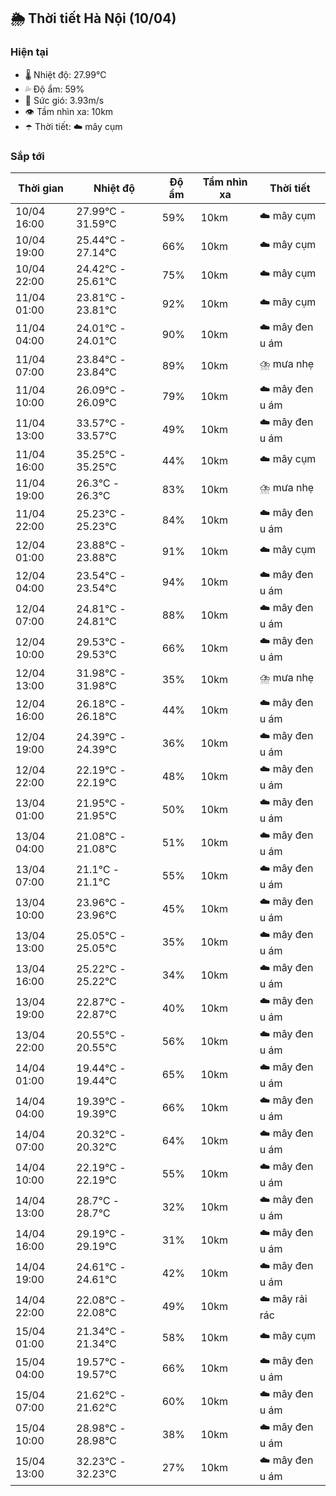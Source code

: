 ## 🌦️ Thời tiết Hà Nội (10/04)

### Hiện tại

- 🌡️ Nhiệt độ: 27.99℃
- 💦 Độ ẩm: 59%
- 💨 Sức gió: 3.93m/s
- 👁️ Tầm nhìn xa: 10km
- ☂️ Thời tiết: ☁️ mây cụm

### Sắp tới

| Thời gian | Nhiệt độ | Độ ẩm | Tầm nhìn xa | Thời tiết |
| --- | --- | --- | --- | --- |
| 10/04 16:00 | 27.99℃ - 31.59℃ | 59% | 10km | ☁️ mây cụm |
| 10/04 19:00 | 25.44℃ - 27.14℃ | 66% | 10km | ☁️ mây cụm |
| 10/04 22:00 | 24.42℃ - 25.61℃ | 75% | 10km | ☁️ mây cụm |
| 11/04 01:00 | 23.81℃ - 23.81℃ | 92% | 10km | ☁️ mây cụm |
| 11/04 04:00 | 24.01℃ - 24.01℃ | 90% | 10km | ☁️ mây đen u ám |
| 11/04 07:00 | 23.84℃ - 23.84℃ | 89% | 10km | ⛈️ mưa nhẹ |
| 11/04 10:00 | 26.09℃ - 26.09℃ | 79% | 10km | ☁️ mây đen u ám |
| 11/04 13:00 | 33.57℃ - 33.57℃ | 49% | 10km | ☁️ mây đen u ám |
| 11/04 16:00 | 35.25℃ - 35.25℃ | 44% | 10km | ☁️ mây cụm |
| 11/04 19:00 | 26.3℃ - 26.3℃ | 83% | 10km | ⛈️ mưa nhẹ |
| 11/04 22:00 | 25.23℃ - 25.23℃ | 84% | 10km | ☁️ mây đen u ám |
| 12/04 01:00 | 23.88℃ - 23.88℃ | 91% | 10km | ☁️ mây cụm |
| 12/04 04:00 | 23.54℃ - 23.54℃ | 94% | 10km | ☁️ mây đen u ám |
| 12/04 07:00 | 24.81℃ - 24.81℃ | 88% | 10km | ☁️ mây đen u ám |
| 12/04 10:00 | 29.53℃ - 29.53℃ | 66% | 10km | ☁️ mây đen u ám |
| 12/04 13:00 | 31.98℃ - 31.98℃ | 35% | 10km | ⛈️ mưa nhẹ |
| 12/04 16:00 | 26.18℃ - 26.18℃ | 44% | 10km | ☁️ mây đen u ám |
| 12/04 19:00 | 24.39℃ - 24.39℃ | 36% | 10km | ☁️ mây đen u ám |
| 12/04 22:00 | 22.19℃ - 22.19℃ | 48% | 10km | ☁️ mây đen u ám |
| 13/04 01:00 | 21.95℃ - 21.95℃ | 50% | 10km | ☁️ mây đen u ám |
| 13/04 04:00 | 21.08℃ - 21.08℃ | 51% | 10km | ☁️ mây đen u ám |
| 13/04 07:00 | 21.1℃ - 21.1℃ | 55% | 10km | ☁️ mây đen u ám |
| 13/04 10:00 | 23.96℃ - 23.96℃ | 45% | 10km | ☁️ mây đen u ám |
| 13/04 13:00 | 25.05℃ - 25.05℃ | 35% | 10km | ☁️ mây đen u ám |
| 13/04 16:00 | 25.22℃ - 25.22℃ | 34% | 10km | ☁️ mây đen u ám |
| 13/04 19:00 | 22.87℃ - 22.87℃ | 40% | 10km | ☁️ mây đen u ám |
| 13/04 22:00 | 20.55℃ - 20.55℃ | 56% | 10km | ☁️ mây đen u ám |
| 14/04 01:00 | 19.44℃ - 19.44℃ | 65% | 10km | ☁️ mây đen u ám |
| 14/04 04:00 | 19.39℃ - 19.39℃ | 66% | 10km | ☁️ mây đen u ám |
| 14/04 07:00 | 20.32℃ - 20.32℃ | 64% | 10km | ☁️ mây đen u ám |
| 14/04 10:00 | 22.19℃ - 22.19℃ | 55% | 10km | ☁️ mây đen u ám |
| 14/04 13:00 | 28.7℃ - 28.7℃ | 32% | 10km | ☁️ mây đen u ám |
| 14/04 16:00 | 29.19℃ - 29.19℃ | 31% | 10km | ☁️ mây đen u ám |
| 14/04 19:00 | 24.61℃ - 24.61℃ | 42% | 10km | ☁️ mây đen u ám |
| 14/04 22:00 | 22.08℃ - 22.08℃ | 49% | 10km | ☁️ mây rải rác |
| 15/04 01:00 | 21.34℃ - 21.34℃ | 58% | 10km | ☁️ mây cụm |
| 15/04 04:00 | 19.57℃ - 19.57℃ | 66% | 10km | ☁️ mây đen u ám |
| 15/04 07:00 | 21.62℃ - 21.62℃ | 60% | 10km | ☁️ mây đen u ám |
| 15/04 10:00 | 28.98℃ - 28.98℃ | 38% | 10km | ☁️ mây đen u ám |
| 15/04 13:00 | 32.23℃ - 32.23℃ | 27% | 10km | ☁️ mây đen u ám |
